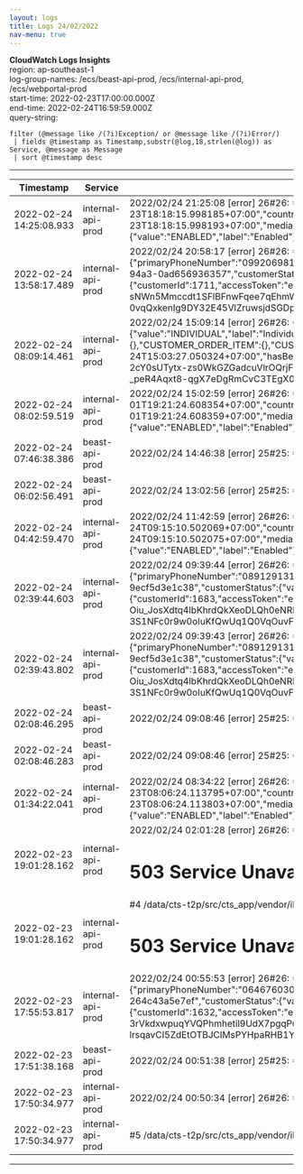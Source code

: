 ```yaml
---
layout: logs
title: Logs 24/02/2022
nav-menu: true
---
```


**CloudWatch Logs Insights**  
region: ap-southeast-1  
log-group-names: /ecs/beast-api-prod, /ecs/internal-api-prod, /ecs/webportal-prod  
start-time: 2022-02-23T17:00:00.000Z  
end-time: 2022-02-24T16:59:59.000Z  
query-string:
```
filter (@message like /(?i)Exception/ or @message like /(?i)Error/)
 | fields @timestamp as Timestamp,substr(@log,18,strlen(@log)) as Service, @message as Message
 | sort @timestamp desc
```
---------------------------------------------------------------------------------------------------------------------------------------------------------------------------------------------------------------------------------------------------------------------------------------------------------------------------------------------------------------------------------------------------------------------------------------------------------------------------------------------------------------------------------------------------------------------------------------------------------------------------------------------------------------------------------------------------------------------------------------------------------------------------------------------------------------------------------------------------------------------------------------------------------------------------------------------------------------------------------------------------------------------------------------------------------------------------------------------------------------------------------------------------------------------------------------------------------------------------------------------------------------------------------------------------------------------------------------------------------------------------------------------------------------------------------------------------------------------------------------------------------------------------------------------------------------------------------------------------------------------------------------------------------------------------------------------------------------------------------------------------------------------------------------------------------------------------------------------------------------------------------------------------------------------------------------------------------------------------------------------------------------------------------------------------------------------------------------------------------------------------------------------------------------------------------
|        Timestamp        |      Service      |                                                                                                                                                                                                                                                                                                                                                                                                                                                                                                                                                                                                                                                                                                                                                                                                                                                                                                                                                                                                                                                             Message                                                                                                                                                                                                                                                                                                                                                                                                                                                                                                                                                                                                                                                                                                                                                                                                                                                                                                                                                                                                                                                             |
|-------------------------|-------------------|---------------------------------------------------------------------------------------------------------------------------------------------------------------------------------------------------------------------------------------------------------------------------------------------------------------------------------------------------------------------------------------------------------------------------------------------------------------------------------------------------------------------------------------------------------------------------------------------------------------------------------------------------------------------------------------------------------------------------------------------------------------------------------------------------------------------------------------------------------------------------------------------------------------------------------------------------------------------------------------------------------------------------------------------------------------------------------------------------------------------------------------------------------------------------------------------------------------------------------------------------------------------------------------------------------------------------------------------------------------------------------------------------------------------------------------------------------------------------------------------------------------------------------------------------------------------------------------------------------------------------------------------------------------------------------------------------------------------------------------------------------------------------------------------------------------------------------------------------------------------------------------------------------------------------------------------------------------------------------------------------------------------------------------------------------------------------------------------------------------------------------|
| 2022-02-24 14:25:08.933 | internal-api-prod | 2022/02/24 21:25:08 [error] 26#26: *414581 FastCGI sent in stderr: "PHP message: {"fareMedia":{"mediaTypeId":{"value":3,"label":"EMV Bank card"},"mediaSerialNumber":"D8AE8381F1529AE1E0531D588D0AE9122602281","mediaStatus":{"value":"ENABLED","label":"Enabled"},"issueDate":"2022-02-23T18:18:15.998185+07:00","countryCode":764,"electricalFormat":0,"testMedia":false,"notifyExpiration":false,"applicationIdentifier":"A0000000031010","paymentSchemeIdentificationMnemonic":"Visa Credit"},"mediaId":"8c97013e-69c3-4593-a5a4-0844f1ea8d43","attached":false,"replaced":false,"inAcceptList":false,"creationDate":"2022-02-23T18:18:15.998193+07:00","mediaOrigin":"BO_ACCOUNT_BASE_MEDIA","adjustmentHistory":{"remainingAdjustments":5,"history":[]},"transitAccount":{"transitAccountId":"bcbcd501-7f94-4c7a-8b1a-c4a813b81c0c","transitApplication":{"applicationTSN":0,"networkId":0,"accountStatus":{"value":"ENABLED","label":"Enabled"},"complete":true,"applicationId":0,"versionNumber":0,"blockingSequenceNumber":0,"lastBlockingSequenceNumber":0,"denyReasons":[]},"transitContracts":[],"supplement" while reading response header from upstream, client: 172.99.40.100, server: cts-app.internal.host, request: "POST /v1/non-member/card HTTP/1.1", upstream: "fastcgi://unix:/var/run/php-fpmcgi.sock:", host: "cts-app.internal.host"                                                                                                                                                                                                                                                                                                                                                                                                                                                                                                                                                                                                                                                                                                                                                                  |
| 2022-02-24 13:58:17.489 | internal-api-prod | 2022/02/24 20:58:17 [error] 26#26: *414155 FastCGI sent in stderr: "PHP message: 20220224205751b3f0b796d08ebfcb4aea60fbf331d6462224255dPHP message: {"httpCode":200,"content":{"customerNumber":"1738","customerIdentity":{"@type":"INDIVIDUAL","customerType":{"value":"INDIVIDUAL","label":"Individual"},"firstName":"Natthaphoomin","lastName":"Wintasombut","title":{"value":"MR","label":"Mr."}},"customerPhone":{"primaryPhoneNumber":"0992069818"},"customerEmails":{"primaryEmail":"natthaphoomin_win@hotmail.com","secondaryEmails":["natthaphoomin_win@hotmail.com"]},"notificationChannelsConfiguration":{"CARD_DENY":{},"CUSTOMER_ORDER_ITEM":{},"CUSTOMER_CLAIM":{},"CUSTOMER_ORDER":{},"SETTLEMENT":{},"BAD_DEBT":{},"FRAUDULENT_INSPECTION":{},"MISSING_TRAVEL_EVENT":{}},"customerId":"dbd547b7-9712-468b-94a3-0ad656936357","customerStatus":{"value":"ENABLED","label":"Enabled"},"creationDate":"2022-02-24T20:52:21.872684+07:00","lastModificationDate":"2022-02-24T20:52:21.872684+07:00","hasBeneficiaries":false,"parents":[],"children":[],"_links":{"clm:customer.claims.get":{"href":"https:\/\/services.mangmoomemv.com\/clm\/customers\/dbd547b7-9712-468b-94a...PHP message: {"customerId":1711,"accessToken":"eyJ6aXAiOiJERUYiLCJlbmMiOiJBMTI4Q0JDLUhTMjU2IiwiYWxnIjoiZGlyIn0..RYBSShEoR34ZV66DmYnOXQ.BInjpiuXfSiUq6V2RDQNkX2fzzvytSP5kwWwVJ_rGf7Rn7DAE2hkQ2h8JEBKnGmULKeLMSDFtoYY8XoF6aGPudIReZosQKKr4LD2GMq1T2kIrb_wb0sUEUU51HagrExizpYuv4g5J7LBNiz29eNsNjZ0TJ_j1P2M353135BgScByqfPggLiHEQ7hPJA7jEC5gQNR_8nGmRuSpSseAezFUpWxnEIdt6JoCovd7IInL8Q7U9f-sNWn5Mmccdt1SFlBFnwFqee7qEhmWRQeis-C34YZRoe0L5RF5EHsmeJD0bRg-a1V8yGuRCBtm3oHKfpAe6PLH80qK6suDbPgUexcHO5ET4Q6j1ZMzu72Urko0_WmD-VmQ5KmpQSf6ro8Nty4Je1zlm1ewOq7kL3azr3KEeuxEBdQEn8dSs0dPlumU7etlFgtwiw3F5AUFrDFC9FuLFb0vw_rSZCYsr1utTWvmdIoHR_PDb7_t2Z_NZ0zWvV9R855HnwyqRlRf-CBUgKoXVMp34i8OW_JE_SwvvNsSRFRJQYn4g5-0vqQxkenIg9DY32E45VlZruwsjdSGDprihJN4KXoY-muaRqrq-1Kzeo156tuDFp7lhEknbTiteNKIOrG22zu1gdblCudsmLSDMiG3UyE1PP1MSGh7nlICgcKd-qNTo0186laTs2LJo73x-hJoFONd6D9fwB7uJU52CU1FWT695Xsy8xXhsrPWjMK5x95Ua5Y3bGg5xyot9q956jyvKZdenK2qr |
| 2022-02-24 08:09:14.461 | internal-api-prod | 2022/02/24 15:09:14 [error] 26#26: *409175 FastCGI sent in stderr: "PHP message: 202202241503286befb9af751e34c23307b28b8cc0e1b02f5f0818PHP message: {"httpCode":200,"content":{"customerNumber":"1727","customerIdentity":{"@type":"INDIVIDUAL","customerType":{"value":"INDIVIDUAL","label":"Individual"},"firstName":"\u0e1e\u0e0a\u0e34\u0e23\u0e32","lastName":"\u0e2a\u0e31\u0e19\u0e15\u0e34\u0e1b\u0e32\u0e15\u0e35","title":{"value":"MR","label":"Mr."}},"customerPhone":{"primaryPhoneNumber":"0945959391"},"customerEmails":{"primaryEmail":"pachira.santipatee@gmail.com","secondaryEmails":["pachira.santipatee@gmail.com"]},"notificationChannelsConfiguration":{"CARD_DENY":{},"CUSTOMER_ORDER_ITEM":{},"CUSTOMER_CLAIM":{},"CUSTOMER_ORDER":{},"SETTLEMENT":{},"BAD_DEBT":{},"FRAUDULENT_INSPECTION":{},"MISSING_TRAVEL_EVENT":{}},"customerId":"670ac485-6b89-44b8-9d86-a77c2834e45b","customerStatus":{"value":"ENABLED","label":"Enabled"},"creationDate":"2022-02-24T15:03:27.050324+07:00","lastModificationDate":"2022-02-24T15:03:27.050324+07:00","hasBeneficiaries":false,"parents":[],"children":[],"_links":{"clm:customer.claims.get":{"href":"https:\/\/servic...PHP message: {"customerId":1700,"accessToken":"eyJ6aXAiOiJERUYiLCJlbmMiOiJBMTI4Q0JDLUhTMjU2IiwiYWxnIjoiZGlyIn0..sb1o0m-WXK_lcsLn7o_QHQ.mIIgl0kVur4zY_Mc20g7gAEycCOmpfrcPwwn5u18tbW8LjZzuz6Mw5AkThXhz35uaOKQgnGCmJP6T_qUaWPA4oLL82Mof0KjkCghPrGsyPq-2cY0sUTytx-zs0WkGZGadcuVlrOQrjF-Mw4XdXLY7imjL-HXLOc_0cRmRX18tptFP5AowcPxSXrlwg3wXFf0tTNy7iHLZw0lJW2LPn36P8qGto9P-59sHTv0M9sFuR6hHEuW0Ie9r4q7xT3G-GJ9q3ivfUadOaIWI-S4SpT-ilGM9vxBZaHD-cPCJ1LrTSdjixMv7JFBUJ6ecT4Rw1ogkUw361ahldMmWXkQrJ-Lpuy3LZsttdX2y8u0s679v7URAUZkIDfuhHHe4DupzIFHSZux2atSAM6HUPXtuGZL3y2m7SZDTTzrxZiJIPTMhCPkmpFo9LS7lf0THs67AmV0gRE-_peR4Aqxt8-qgX7eDgRmCvC3TEgX06OwgFmG7S9t3-BbjdCBJBjmipdTq-8ag4kxdf_KyOctSrG8u1wbwkov37TrR8MF91YAFbNRk-U0zjyn1-GS5TkcpTpF4tH3Lm8iWphdQsVudIYKmgKHfa60_cQlVa-xQFwSKbh3gzi8muCLFHUElflB9jTAdPHG5ymAS3WLJlS7HsETcfgBl0RgQN0FsONjpiWf7f-1B4miUzX3YeJEbpSa9tzUVSw5P2fBZL35T9ZuB9j9o5bJ2wqwgHbH1AhNvNdL4Do-u-cXprzkTGj8af9ohw |
| 2022-02-24 08:02:59.519 | internal-api-prod | 2022/02/24 15:02:59 [error] 26#26: *409067 FastCGI sent in stderr: "PHP message: {"fareMedia":{"mediaTypeId":{"value":3,"label":"EMV Bank card"},"mediaSerialNumber":"D6F4D3FCAB8693D5E0531D588D0AEDA02410312","mediaStatus":{"value":"ENABLED","label":"Enabled"},"issueDate":"2022-02-01T19:21:24.608354+07:00","countryCode":764,"electricalFormat":0,"testMedia":false,"notifyExpiration":false,"applicationIdentifier":"A0000000041010","paymentSchemeIdentificationMnemonic":"Mastercard"},"mediaId":"959d08c9-3f2c-4c08-b071-9a25847bfe94","attached":false,"replaced":false,"inAcceptList":false,"creationDate":"2022-02-01T19:21:24.608359+07:00","mediaOrigin":"BO_ACCOUNT_BASE_MEDIA","adjustmentHistory":{"remainingAdjustments":5,"history":[]},"transitAccount":{"transitAccountId":"15b7f114-4493-4279-a4b5-7443ec892bc5","transitApplication":{"applicationTSN":0,"networkId":0,"accountStatus":{"value":"ENABLED","label":"Enabled"},"complete":true,"applicationId":0,"versionNumber":0,"blockingSequenceNumber":0,"lastBlockingSequenceNumber":0,"denyReasons":[]},"transitContracts":[],"supplementC" while reading response header from upstream, client: 172.99.40.100, server: cts-app.internal.host, request: "POST /v1/non-member/card HTTP/1.1", upstream: "fastcgi://unix:/var/run/php-fpmcgi.sock:", host: "cts-app.internal.host"                                                                                                                                                                                                                                                                                                                                                                                                                                                                                                                                                                                                                                                                                                                                                                  |
| 2022-02-24 07:46:38.386 | beast-api-prod    | 2022/02/24 14:46:38 [error] 25#25: *405517 FastCGI sent in stderr: "PHP message: Symfony\Component\HttpKernel\Exception\NotFoundHttpException in /data/cts-t2p/src/cts_api/vendor/laravel/lumen-framework/src/Concerns/RoutesRequests.php:233                                                                                                                                                                                                                                                                                                                                                                                                                                                                                                                                                                                                                                                                                                                                                                                                                                                                                                                                                                                                                                                                                                                                                                                                                                                                                                                                                                                                                                                                                                                                                                                                                                                                                                                                                                                                                                                                                   |
| 2022-02-24 06:02:56.491 | beast-api-prod    | 2022/02/24 13:02:56 [error] 25#25: *404088 FastCGI sent in stderr: "PHP message: Symfony\Component\HttpKernel\Exception\NotFoundHttpException in /data/cts-t2p/src/cts_api/vendor/laravel/lumen-framework/src/Concerns/RoutesRequests.php:233                                                                                                                                                                                                                                                                                                                                                                                                                                                                                                                                                                                                                                                                                                                                                                                                                                                                                                                                                                                                                                                                                                                                                                                                                                                                                                                                                                                                                                                                                                                                                                                                                                                                                                                                                                                                                                                                                   |
| 2022-02-24 04:42:59.470 | internal-api-prod | 2022/02/24 11:42:59 [error] 26#26: *406177 FastCGI sent in stderr: "PHP message: {"fareMedia":{"mediaTypeId":{"value":3,"label":"EMV Bank card"},"mediaSerialNumber":"D8BB024BB2E33DEDE0531D588D0AC9852210311","mediaStatus":{"value":"ENABLED","label":"Enabled"},"issueDate":"2022-02-24T09:15:10.502069+07:00","countryCode":764,"electricalFormat":0,"testMedia":false,"notifyExpiration":false,"applicationIdentifier":"A0000000031010","paymentSchemeIdentificationMnemonic":"VISA PREPAID SCB"},"mediaId":"81d65dde-3b79-4b74-a79e-5d490ef2f229","attached":false,"replaced":false,"inAcceptList":false,"creationDate":"2022-02-24T09:15:10.502075+07:00","mediaOrigin":"BO_ACCOUNT_BASE_MEDIA","adjustmentHistory":{"remainingAdjustments":5,"history":[]},"transitAccount":{"transitAccountId":"8b6d0257-97a7-4ab4-b109-e7f7afa492c1","transitApplication":{"applicationTSN":0,"networkId":0,"accountStatus":{"value":"ENABLED","label":"Enabled"},"complete":true,"applicationId":0,"versionNumber":0,"blockingSequenceNumber":0,"lastBlockingSequenceNumber":0,"denyReasons":[]},"transitContracts":[],"suppl" while reading response header from upstream, client: 172.99.40.100, server: cts-app.internal.host, request: "POST /v1/non-member/card HTTP/1.1", upstream: "fastcgi://unix:/var/run/php-fpmcgi.sock:", host: "cts-app.internal.host"                                                                                                                                                                                                                                                                                                                                                                                                                                                                                                                                                                                                                                                                                                                                                                  |
| 2022-02-24 02:39:44.603 | internal-api-prod | 2022/02/24 09:39:44 [error] 26#26: *404321 FastCGI sent in stderr: "PHP message: 202202240935541497b10b169c8106fb71f9330fe413f4cedd9d93PHP message: {"httpCode":200,"content":{"customerNumber":"1710","customerIdentity":{"@type":"INDIVIDUAL","customerType":{"value":"INDIVIDUAL","label":"Individual"},"firstName":"Nantawan","lastName":"Liewsomboon","title":{"value":"MR","label":"Mr."}},"customerPhone":{"primaryPhoneNumber":"0891291313"},"customerEmails":{"primaryEmail":"nantawan.noi2507@gmail.com","secondaryEmails":["nantawan.noi2507@gmail.com"]},"notificationChannelsConfiguration":{"CARD_DENY":{},"CUSTOMER_ORDER_ITEM":{},"CUSTOMER_CLAIM":{},"CUSTOMER_ORDER":{},"SETTLEMENT":{},"BAD_DEBT":{},"FRAUDULENT_INSPECTION":{},"MISSING_TRAVEL_EVENT":{}},"customerId":"e1354407-c00a-425a-a3fc-9ecf5d3e1c38","customerStatus":{"value":"ENABLED","label":"Enabled"},"creationDate":"2022-02-24T09:35:53.177928+07:00","lastModificationDate":"2022-02-24T09:39:43.573429+07:00","hasBeneficiaries":false,"parents":[],"children":[],"_links":{"clm:customer.claims.get":{"href":"https:\/\/services.mangmoomemv.com\/clm\/customers\/e1354407-c00a-425a-a3fc-9ecf5d3e1...PHP message: {"customerId":1683,"accessToken":"eyJ6aXAiOiJERUYiLCJlbmMiOiJBMTI4Q0JDLUhTMjU2IiwiYWxnIjoiZGlyIn0..JIZ2RVkCOlI1ilgkvkZCww.44agZNyUtoU6x4xgb-QNEIJE5t0TjON109Npmk-6k6N7y7CeVN9XitS7kX2mOSKcoHiN1ItFoC0Wnui-qbNhMCh6bjzGbZC4-JMzZ-VoKyVk1IuJ6PjZQxF9jR9kbc-s3fDZssoPcACZoUrvUdXoRNrTjMxymHZAegt6HwJXsSPY4zZJsxlsOn5COhsRLQFM9dPkRiY13BWdWnVkL6TmsOp0bKYs-Oiu_JosXdtq4lbKhrdQkXeoDLQh0eNRlZ2cLb3IzosHi_yePwd_ehSpQVmDuALj2hoBBDl05N78svSPNH63btp-4UVR1jc26ETjm0VDpDPOJkumwMbPONBF35UQHeMuNQKPdAEcS9mAG6Yn07rVqJQDNn9WhkP4onLapnIzGTtWkKnVOB_IVj9gf4vTL-knGK-kVRZ6HpNhZVWaEEf82o28Nv9bR5tgfFVszoDkq3pGonLK_wa2_niE_n9VkbsOSrvSQ3woh33ON2-dTx1zEIVXCMxfnlwZjqmDpaHzluEmxPjA-IwUDcfELkpIScBliHiI_cU9Nwn-3S1NFc0r9w0oIuKfQwUq1Q0VqOuvFmY3FDsZ7bUSb9Iy0k9ggul39TMYk-YpwdNuX1fSuROIU9ipaFqHsecw_uUOc86ZKu6gfJmCGzWySzFIYRG0Cupw1Ytc8dA8-14dvZkMiPPM2vM7LlJJvqfPTQs5Mg_tLExITe_dYvxTu0z3fExs5wCkjqfKtOLMUZr-Q4G_KIHuh5TykLrsZn |
| 2022-02-24 02:39:43.802 | internal-api-prod | 2022/02/24 09:39:43 [error] 26#26: *404319 FastCGI sent in stderr: "PHP message: 202202240935541497b10b169c8106fb71f9330fe413f4cedd9d93PHP message: {"httpCode":200,"content":{"customerNumber":"1710","customerIdentity":{"@type":"INDIVIDUAL","customerType":{"value":"INDIVIDUAL","label":"Individual"},"firstName":"Nantawan","lastName":"Liewsomboon","title":{"value":"MR","label":"Mr."}},"customerPhone":{"primaryPhoneNumber":"0891291313"},"customerEmails":{"primaryEmail":"nantawan.noi2507@gmail.com","secondaryEmails":["nantawan.noi2507@gmail.com"]},"notificationChannelsConfiguration":{"CARD_DENY":{},"CUSTOMER_ORDER_ITEM":{},"CUSTOMER_CLAIM":{},"CUSTOMER_ORDER":{},"SETTLEMENT":{},"BAD_DEBT":{},"FRAUDULENT_INSPECTION":{},"MISSING_TRAVEL_EVENT":{}},"customerId":"e1354407-c00a-425a-a3fc-9ecf5d3e1c38","customerStatus":{"value":"ENABLED","label":"Enabled"},"creationDate":"2022-02-24T09:35:53.177928+07:00","lastModificationDate":"2022-02-24T09:35:53.177928+07:00","hasBeneficiaries":false,"parents":[],"children":[],"_links":{"clm:customer.claims.get":{"href":"https:\/\/services.mangmoomemv.com\/clm\/customers\/e1354407-c00a-425a-a3fc-9ecf5d3e1...PHP message: {"customerId":1683,"accessToken":"eyJ6aXAiOiJERUYiLCJlbmMiOiJBMTI4Q0JDLUhTMjU2IiwiYWxnIjoiZGlyIn0..JIZ2RVkCOlI1ilgkvkZCww.44agZNyUtoU6x4xgb-QNEIJE5t0TjON109Npmk-6k6N7y7CeVN9XitS7kX2mOSKcoHiN1ItFoC0Wnui-qbNhMCh6bjzGbZC4-JMzZ-VoKyVk1IuJ6PjZQxF9jR9kbc-s3fDZssoPcACZoUrvUdXoRNrTjMxymHZAegt6HwJXsSPY4zZJsxlsOn5COhsRLQFM9dPkRiY13BWdWnVkL6TmsOp0bKYs-Oiu_JosXdtq4lbKhrdQkXeoDLQh0eNRlZ2cLb3IzosHi_yePwd_ehSpQVmDuALj2hoBBDl05N78svSPNH63btp-4UVR1jc26ETjm0VDpDPOJkumwMbPONBF35UQHeMuNQKPdAEcS9mAG6Yn07rVqJQDNn9WhkP4onLapnIzGTtWkKnVOB_IVj9gf4vTL-knGK-kVRZ6HpNhZVWaEEf82o28Nv9bR5tgfFVszoDkq3pGonLK_wa2_niE_n9VkbsOSrvSQ3woh33ON2-dTx1zEIVXCMxfnlwZjqmDpaHzluEmxPjA-IwUDcfELkpIScBliHiI_cU9Nwn-3S1NFc0r9w0oIuKfQwUq1Q0VqOuvFmY3FDsZ7bUSb9Iy0k9ggul39TMYk-YpwdNuX1fSuROIU9ipaFqHsecw_uUOc86ZKu6gfJmCGzWySzFIYRG0Cupw1Ytc8dA8-14dvZkMiPPM2vM7LlJJvqfPTQs5Mg_tLExITe_dYvxTu0z3fExs5wCkjqfKtOLMUZr-Q4G_KIHuh5TykLrsZn |
| 2022-02-24 02:08:46.295 | beast-api-prod    | 2022/02/24 09:08:46 [error] 25#25: *400557 FastCGI sent in stderr: "PHP message: Symfony\Component\HttpKernel\Exception\NotFoundHttpException in /data/cts-t2p/src/cts_api/vendor/laravel/lumen-framework/src/Concerns/RoutesRequests.php:233                                                                                                                                                                                                                                                                                                                                                                                                                                                                                                                                                                                                                                                                                                                                                                                                                                                                                                                                                                                                                                                                                                                                                                                                                                                                                                                                                                                                                                                                                                                                                                                                                                                                                                                                                                                                                                                                                   |
| 2022-02-24 02:08:46.283 | beast-api-prod    | 2022/02/24 09:08:46 [error] 25#25: *400555 FastCGI sent in stderr: "PHP message: Symfony\Component\HttpKernel\Exception\NotFoundHttpException in /data/cts-t2p/src/cts_api/vendor/laravel/lumen-framework/src/Concerns/RoutesRequests.php:233                                                                                                                                                                                                                                                                                                                                                                                                                                                                                                                                                                                                                                                                                                                                                                                                                                                                                                                                                                                                                                                                                                                                                                                                                                                                                                                                                                                                                                                                                                                                                                                                                                                                                                                                                                                                                                                                                   |
| 2022-02-24 01:34:22.041 | internal-api-prod | 2022/02/24 08:34:22 [error] 26#26: *403223 FastCGI sent in stderr: "PHP message: {"fareMedia":{"mediaTypeId":{"value":3,"label":"EMV Bank card"},"mediaSerialNumber":"D8A5FBDE2F933A82E0531D588D0ADAA92601312","mediaStatus":{"value":"ENABLED","label":"Enabled"},"issueDate":"2022-02-23T08:06:24.113795+07:00","countryCode":764,"electricalFormat":0,"testMedia":false,"notifyExpiration":false,"applicationIdentifier":"A0000000031010","paymentSchemeIdentificationMnemonic":"Visa Credit"},"mediaId":"e3638221-3b29-4eb7-a4ea-23c82636de96","attached":false,"replaced":false,"inAcceptList":false,"creationDate":"2022-02-23T08:06:24.113803+07:00","mediaOrigin":"BO_ACCOUNT_BASE_MEDIA","adjustmentHistory":{"remainingAdjustments":5,"history":[]},"transitAccount":{"transitAccountId":"40fa9a0f-2fbb-459b-8fcb-2bfdd096ee6f","transitApplication":{"applicationTSN":0,"networkId":0,"accountStatus":{"value":"ENABLED","label":"Enabled"},"complete":true,"applicationId":0,"versionNumber":0,"blockingSequenceNumber":0,"lastBlockingSequenceNumber":0,"denyReasons":[]},"transitContracts":[],"supplement" while reading response header from upstream, client: 172.99.40.100, server: cts-app.internal.host, request: "POST /v1/non-member/card HTTP/1.1", upstream: "fastcgi://unix:/var/run/php-fpmcgi.sock:", host: "cts-app.internal.host"                                                                                                                                                                                                                                                                                                                                                                                                                                                                                                                                                                                                                                                                                                                                                                  |
| 2022-02-23 19:01:28.162 | internal-api-prod | 2022/02/24 02:01:28 [error] 26#26: *398213 FastCGI sent in stderr: "PHP message: Exception: {"httpCode":503,"content":null,"error":"Server error: `GET https:\/\/services.mangmoomemv.com\/cmm\/customers\/523a8c40-55ea-452d-b59b-7385b70b3992` resulted in a `503 Service Unavailable` response:\n<html><body><h1>503 Service Unavailable<\/h1>\nNo server is available to handle this request.\n<\/body><\/html>\n\n"} in /data/cts-t2p/src/cts_app/app/Http/Controllers/V1/Auth/Login.php:86                                                                                                                                                                                                                                                                                                                                                                                                                                                                                                                                                                                                                                                                                                                                                                                                                                                                                                                                                                                                                                                                                                                                                                                                                                                                                                                                                                                                                                                                                                                                                                                                                                |
| 2022-02-23 19:01:28.162 | internal-api-prod | #4 /data/cts-t2p/src/cts_app/vendor/illum...PHP message: Exception: {"httpCode":503,"content":null,"error":"Server error: `GET https:\/\/services.mangmoomemv.com\/cmm\/customers\/523a8c40-55ea-452d-b59b-7385b70b3992` resulted in a `503 Service Unavailable` response:\n<html><body><h1>503 Service Unavailable<\/h1>\nNo server is available to handle this request.\n<\/body><\/html>\n\n"} in /data/cts-t2p/src/cts_app/app/Http/Controllers/V1/Auth/Login.php:86                                                                                                                                                                                                                                                                                                                                                                                                                                                                                                                                                                                                                                                                                                                                                                                                                                                                                                                                                                                                                                                                                                                                                                                                                                                                                                                                                                                                                                                                                                                                                                                                                                                        |
| 2022-02-23 17:55:53.817 | internal-api-prod | 2022/02/24 00:55:53 [error] 26#26: *397413 FastCGI sent in stderr: "PHP message: 20220224005206d752f17f22b0f05520b156afbd0b9a335f90d400PHP message: {"httpCode":200,"content":{"customerNumber":"1659","customerIdentity":{"@type":"INDIVIDUAL","customerType":{"value":"INDIVIDUAL","label":"Individual"},"firstName":"Renaud","lastName":"MADELINE","title":{"value":"MR","label":"Mr."}},"customerPhone":{"primaryPhoneNumber":"0646760303"},"customerEmails":{"primaryEmail":"cplcare@msn.com","secondaryEmails":["cplcare@msn.com"]},"notificationChannelsConfiguration":{"CARD_DENY":{},"CUSTOMER_ORDER_ITEM":{},"CUSTOMER_CLAIM":{},"CUSTOMER_ORDER":{},"SETTLEMENT":{},"BAD_DEBT":{},"FRAUDULENT_INSPECTION":{},"MISSING_TRAVEL_EVENT":{}},"customerId":"2005f01c-2934-403d-8dec-264c43a5e7ef","customerStatus":{"value":"ENABLED","label":"Enabled"},"creationDate":"2022-02-22T23:28:47.761155+07:00","lastModificationDate":"2022-02-22T23:28:47.761155+07:00","hasBeneficiaries":false,"parents":[],"children":[],"_links":{"clm:customer.claims.get":{"href":"https:\/\/services.mangmoomemv.com\/clm\/customers\/2005f01c-2934-403d-8dec-264c43a5e7ef\/claims{?page,size,sort...PHP message: {"customerId":1632,"accessToken":"eyJ6aXAiOiJERUYiLCJlbmMiOiJBMTI4Q0JDLUhTMjU2IiwiYWxnIjoiZGlyIn0..7JrgvUOMElTeD2w1xf5qjw.2MRITLhKBzWK4Yk0jb6xwnpwvKh5l0Zb6tUO4cg7nVTYJUg3fr3uKGsp0BUiovE9VY77ALGWfYRQsOBxT9DeRHgtQiEV91_FiyyeovoJl2tLgsCAlH8XCcyfsblBWiMuyfU7rquBvY-S6narw12l_qrnOzu2jwVaumWE7hOnK9I6TAmcYECBuFHHiLx0rm1TwXSyP7vHj5ZhkudTAf1TV8m4sTbJ1m1DlcCuUaA9QBY-3rVkdxwpuqYVQPhmhetil9UdX7pgqPuvdwsacch4fRWnLZ-QwcsJoT7p-abR__KQFk28FwAagjtXa-Q566PuelQ0F2CI21x6JHhptwnDtnZG03ZQaMmj7qW_seTnPyxOw8jAGFfKymGALOalWE7kBWHJrhqlaooBOHiLyL4j3JDaPDzm-0JwWgI7xJcVGHnbByQcCeu8kMajIovHnDjEzSZu5FSfdrGSHQE4LqLthZX0PCtYGutK-n-lrsqavCI5ZdEtOTBJCIMsPYHpaRHB1YlQSobLpmxnqOblw7EAHDVVZkyi_Lii0pQEFMRpIfAnEQbTtYLNQ0aehCwye8Z68EZHSKvYkjqrP6t2e7imrGiPu-1BL9QUfb7SMkEh01CZ7F7Vgh2nMTHptAWDNrUttclT4eLjb_98jF1ukmIIcdxmMMHSMmcmFATIU7-VE28NOcWrnesOJGjvU5_HFwVkKKUxqXpZsJ0JI3twLjaOIwyKGtqegpkNRD_MicjyD2Y5IM2ROqz31R5ceY |
| 2022-02-23 17:51:38.168 | beast-api-prod    | 2022/02/24 00:51:38 [error] 25#25: *394149 FastCGI sent in stderr: "PHP message: Exception: (500) cURL error 28: Operation timed out after 30002 milliseconds with 0 bytes received (see https://curl.haxx.se/libcurl/c/libcurl-errors.html) for https://cts-app.internal.host/v1/login in /data/cts-t2p/src/cts_api/app/Services/Response/Response.php:41                                                                                                                                                                                                                                                                                                                                                                                                                                                                                                                                                                                                                                                                                                                                                                                                                                                                                                                                                                                                                                                                                                                                                                                                                                                                                                                                                                                                                                                                                                                                                                                                                                                                                                                                                                      |
| 2022-02-23 17:50:34.977 | internal-api-prod | 2022/02/24 00:50:34 [error] 26#26: *397327 FastCGI sent in stderr: "PHP message: Exception: call crm {"httpCode":500,"content":{"code":"-9001000","httpStatus":500,"message":"Sorry!, An internal server error occurred.","serverTime":"2022-02-24 00:50:34","reference":"AfRMOJ8icSYlSg1XWKaaYrcJ5DFNhHNk"}} in /data/cts-t2p/src/cts_app/app/Http/Libraries/CRM.php:246                                                                                                                                                                                                                                                                                                                                                                                                                                                                                                                                                                                                                                                                                                                                                                                                                                                                                                                                                                                                                                                                                                                                                                                                                                                                                                                                                                                                                                                                                                                                                                                                                                                                                                                                                       |
| 2022-02-23 17:50:34.977 | internal-api-prod | #5 /data/cts-t2p/src/cts_app/vendor/illuminate/container/BoundMethod.php(93): Illuminate\Container\Util::unw...PHP message: Exception: call crm {"httpCode":500,"content":{"code":"-9001000","httpStatus":500,"message":"Sorry!, An internal server error occurred.","serverTime":"2022-02-24 00:50:34","reference":"AfRMOJ8icSYlSg1XWKaaYrcJ5DFNhHNk"}} in /data/cts-t2p/src/cts_app/app/Http/Libraries/CRM.php:246                                                                                                                                                                                                                                                                                                                                                                                                                                                                                                                                                                                                                                                                                                                                                                                                                                                                                                                                                                                                                                                                                                                                                                                                                                                                                                                                                                                                                                                                                                                                                                                                                                                                                                            |
---------------------------------------------------------------------------------------------------------------------------------------------------------------------------------------------------------------------------------------------------------------------------------------------------------------------------------------------------------------------------------------------------------------------------------------------------------------------------------------------------------------------------------------------------------------------------------------------------------------------------------------------------------------------------------------------------------------------------------------------------------------------------------------------------------------------------------------------------------------------------------------------------------------------------------------------------------------------------------------------------------------------------------------------------------------------------------------------------------------------------------------------------------------------------------------------------------------------------------------------------------------------------------------------------------------------------------------------------------------------------------------------------------------------------------------------------------------------------------------------------------------------------------------------------------------------------------------------------------------------------------------------------------------------------------------------------------------------------------------------------------------------------------------------------------------------------------------------------------------------------------------------------------------------------------------------------------------------------------------------------------------------------------------------------------------------------------------------------------------------------------------------------------------------------------